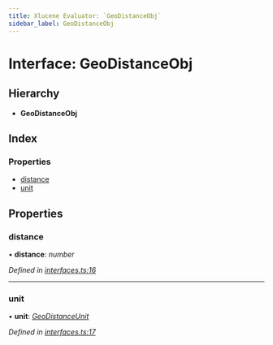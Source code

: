 ```yaml
---
title: Xlucene Evaluator: `GeoDistanceObj`
sidebar_label: GeoDistanceObj
---
```


# Interface: GeoDistanceObj

## Hierarchy

* **GeoDistanceObj**

## Index

### Properties

* [distance](geodistanceobj.md#distance)
* [unit](geodistanceobj.md#unit)

## Properties

###  distance

• **distance**: *number*

*Defined in [interfaces.ts:16](https://github.com/terascope/teraslice/blob/d2d877b60/packages/xlucene-evaluator/src/interfaces.ts#L16)*

___

###  unit

• **unit**: *[GeoDistanceUnit](../overview.md#geodistanceunit)*

*Defined in [interfaces.ts:17](https://github.com/terascope/teraslice/blob/d2d877b60/packages/xlucene-evaluator/src/interfaces.ts#L17)*
